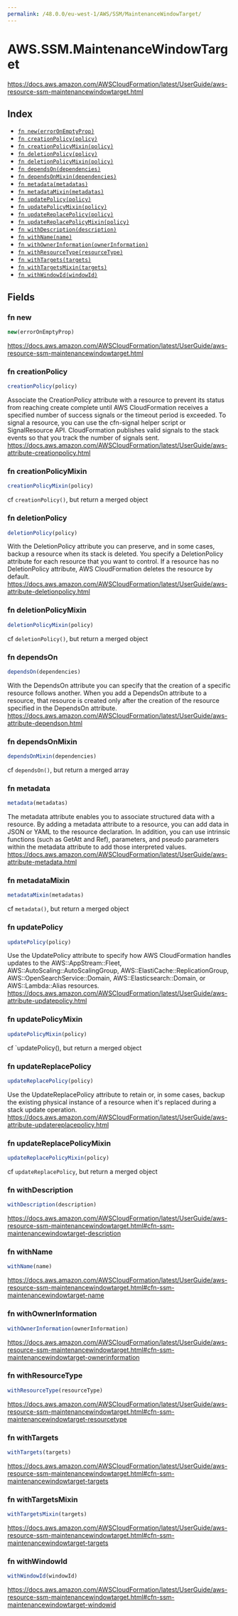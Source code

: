 ```yaml
---
permalink: /48.0.0/eu-west-1/AWS/SSM/MaintenanceWindowTarget/
---
```


# AWS.SSM.MaintenanceWindowTarget

https://docs.aws.amazon.com/AWSCloudFormation/latest/UserGuide/aws-resource-ssm-maintenancewindowtarget.html

## Index

* [`fn new(errorOnEmptyProp)`](#fn-new)
* [`fn creationPolicy(policy)`](#fn-creationpolicy)
* [`fn creationPolicyMixin(policy)`](#fn-creationpolicymixin)
* [`fn deletionPolicy(policy)`](#fn-deletionpolicy)
* [`fn deletionPolicyMixin(policy)`](#fn-deletionpolicymixin)
* [`fn dependsOn(dependencies)`](#fn-dependson)
* [`fn dependsOnMixin(dependencies)`](#fn-dependsonmixin)
* [`fn metadata(metadatas)`](#fn-metadata)
* [`fn metadataMixin(metadatas)`](#fn-metadatamixin)
* [`fn updatePolicy(policy)`](#fn-updatepolicy)
* [`fn updatePolicyMixin(policy)`](#fn-updatepolicymixin)
* [`fn updateReplacePolicy(policy)`](#fn-updatereplacepolicy)
* [`fn updateReplacePolicyMixin(policy)`](#fn-updatereplacepolicymixin)
* [`fn withDescription(description)`](#fn-withdescription)
* [`fn withName(name)`](#fn-withname)
* [`fn withOwnerInformation(ownerInformation)`](#fn-withownerinformation)
* [`fn withResourceType(resourceType)`](#fn-withresourcetype)
* [`fn withTargets(targets)`](#fn-withtargets)
* [`fn withTargetsMixin(targets)`](#fn-withtargetsmixin)
* [`fn withWindowId(windowId)`](#fn-withwindowid)

## Fields

### fn new

```ts
new(errorOnEmptyProp)
```

https://docs.aws.amazon.com/AWSCloudFormation/latest/UserGuide/aws-resource-ssm-maintenancewindowtarget.html

### fn creationPolicy

```ts
creationPolicy(policy)
```

Associate the CreationPolicy attribute with a resource to prevent its status from reaching create complete until AWS CloudFormation receives a specified number of success signals or the timeout period is exceeded. To signal a resource, you can use the cfn-signal helper script or SignalResource API. CloudFormation publishes valid signals to the stack events so that you track the number of signals sent. 
https://docs.aws.amazon.com/AWSCloudFormation/latest/UserGuide/aws-attribute-creationpolicy.html

### fn creationPolicyMixin

```ts
creationPolicyMixin(policy)
```

cf `creationPolicy()`, but return a merged object

### fn deletionPolicy

```ts
deletionPolicy(policy)
```

With the DeletionPolicy attribute you can preserve, and in some cases, backup a resource when its stack is deleted. You specify a DeletionPolicy attribute for each resource that you want to control. If a resource has no DeletionPolicy attribute, AWS CloudFormation deletes the resource by default. 
https://docs.aws.amazon.com/AWSCloudFormation/latest/UserGuide/aws-attribute-deletionpolicy.html

### fn deletionPolicyMixin

```ts
deletionPolicyMixin(policy)
```

cf `deletionPolicy()`, but return a merged object

### fn dependsOn

```ts
dependsOn(dependencies)
```

With the DependsOn attribute you can specify that the creation of a specific resource follows another. When you add a DependsOn attribute to a resource, that resource is created only after the creation of the resource specified in the DependsOn attribute. 
https://docs.aws.amazon.com/AWSCloudFormation/latest/UserGuide/aws-attribute-dependson.html

### fn dependsOnMixin

```ts
dependsOnMixin(dependencies)
```

cf `dependsOn()`, but return a merged array

### fn metadata

```ts
metadata(metadatas)
```

The metadata attribute enables you to associate structured data with a resource. By adding a metadata attribute to a resource, you can add data in JSON or YAML to the resource declaration. In addition, you can use intrinsic functions (such as GetAtt and Ref), parameters, and pseudo parameters within the metadata attribute to add those interpreted values. 
https://docs.aws.amazon.com/AWSCloudFormation/latest/UserGuide/aws-attribute-metadata.html

### fn metadataMixin

```ts
metadataMixin(metadatas)
```

cf `metadata()`, but return a merged object

### fn updatePolicy

```ts
updatePolicy(policy)
```

Use the UpdatePolicy attribute to specify how AWS CloudFormation handles updates to the AWS::AppStream::Fleet, AWS::AutoScaling::AutoScalingGroup, AWS::ElastiCache::ReplicationGroup, AWS::OpenSearchService::Domain, AWS::Elasticsearch::Domain, or AWS::Lambda::Alias resources. 
https://docs.aws.amazon.com/AWSCloudFormation/latest/UserGuide/aws-attribute-updatepolicy.html

### fn updatePolicyMixin

```ts
updatePolicyMixin(policy)
```

cf `updatePolicy(), but return a merged object

### fn updateReplacePolicy

```ts
updateReplacePolicy(policy)
```

Use the UpdateReplacePolicy attribute to retain or, in some cases, backup the existing physical instance of a resource when it's replaced during a stack update operation. 
https://docs.aws.amazon.com/AWSCloudFormation/latest/UserGuide/aws-attribute-updatereplacepolicy.html

### fn updateReplacePolicyMixin

```ts
updateReplacePolicyMixin(policy)
```

cf `updateReplacePolicy`, but return a merged object

### fn withDescription

```ts
withDescription(description)
```

https://docs.aws.amazon.com/AWSCloudFormation/latest/UserGuide/aws-resource-ssm-maintenancewindowtarget.html#cfn-ssm-maintenancewindowtarget-description

### fn withName

```ts
withName(name)
```

https://docs.aws.amazon.com/AWSCloudFormation/latest/UserGuide/aws-resource-ssm-maintenancewindowtarget.html#cfn-ssm-maintenancewindowtarget-name

### fn withOwnerInformation

```ts
withOwnerInformation(ownerInformation)
```

https://docs.aws.amazon.com/AWSCloudFormation/latest/UserGuide/aws-resource-ssm-maintenancewindowtarget.html#cfn-ssm-maintenancewindowtarget-ownerinformation

### fn withResourceType

```ts
withResourceType(resourceType)
```

https://docs.aws.amazon.com/AWSCloudFormation/latest/UserGuide/aws-resource-ssm-maintenancewindowtarget.html#cfn-ssm-maintenancewindowtarget-resourcetype

### fn withTargets

```ts
withTargets(targets)
```

https://docs.aws.amazon.com/AWSCloudFormation/latest/UserGuide/aws-resource-ssm-maintenancewindowtarget.html#cfn-ssm-maintenancewindowtarget-targets

### fn withTargetsMixin

```ts
withTargetsMixin(targets)
```

https://docs.aws.amazon.com/AWSCloudFormation/latest/UserGuide/aws-resource-ssm-maintenancewindowtarget.html#cfn-ssm-maintenancewindowtarget-targets

### fn withWindowId

```ts
withWindowId(windowId)
```

https://docs.aws.amazon.com/AWSCloudFormation/latest/UserGuide/aws-resource-ssm-maintenancewindowtarget.html#cfn-ssm-maintenancewindowtarget-windowid
